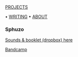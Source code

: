 <!-- NAV for all headers !-->
[PROJECTS](https://paulabbott.net/index.html)
<!--[Future](https://paulabbott.net/future/)!-->
 • [WRITING](https://paulabbott.net/wr)
 • [ABOUT](https://paulabbott.net/about/)
<!-- end nav! -->

### Sphuzo

[Sounds & booklet (dropbox) here](https://www.dropbox.com/scl/fo/xdfl8i9czv1w8yk0cfji3/h?rlkey=b9s2gya64ofj24xcs45twq08u&dl=0)  
  
[Bandcamp](https://paul-abbott.bandcamp.com/album/sphuzo)
